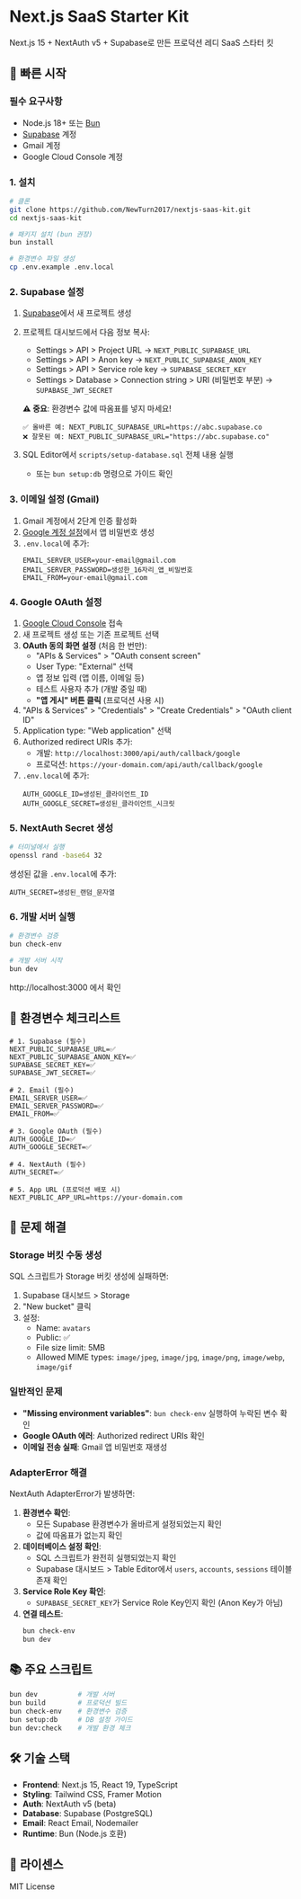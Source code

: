 # Next.js SaaS Starter Kit

Next.js 15 + NextAuth v5 + Supabase로 만든 프로덕션 레디 SaaS 스타터 킷

## 🚀 빠른 시작

### 필수 요구사항
- Node.js 18+ 또는 [Bun](https://bun.sh)
- [Supabase](https://supabase.com) 계정
- Gmail 계정
- Google Cloud Console 계정

### 1. 설치

```bash
# 클론
git clone https://github.com/NewTurn2017/nextjs-saas-kit.git
cd nextjs-saas-kit

# 패키지 설치 (bun 권장)
bun install

# 환경변수 파일 생성
cp .env.example .env.local
```

### 2. Supabase 설정

1. [Supabase](https://supabase.com)에서 새 프로젝트 생성
2. 프로젝트 대시보드에서 다음 정보 복사:
   - Settings > API > Project URL → `NEXT_PUBLIC_SUPABASE_URL`
   - Settings > API > Anon key → `NEXT_PUBLIC_SUPABASE_ANON_KEY`
   - Settings > API > Service role key → `SUPABASE_SECRET_KEY`
   - Settings > Database > Connection string > URI (비밀번호 부분) → `SUPABASE_JWT_SECRET`

   **⚠️ 중요**: 환경변수 값에 따옴표를 넣지 마세요!
   ```
   ✅ 올바른 예: NEXT_PUBLIC_SUPABASE_URL=https://abc.supabase.co
   ❌ 잘못된 예: NEXT_PUBLIC_SUPABASE_URL="https://abc.supabase.co"
   ```

3. SQL Editor에서 `scripts/setup-database.sql` 전체 내용 실행
   - 또는 `bun setup:db` 명령으로 가이드 확인

### 3. 이메일 설정 (Gmail)

1. Gmail 계정에서 2단계 인증 활성화
2. [Google 계정 설정](https://myaccount.google.com/apppasswords)에서 앱 비밀번호 생성
3. `.env.local`에 추가:
   ```
   EMAIL_SERVER_USER=your-email@gmail.com
   EMAIL_SERVER_PASSWORD=생성한_16자리_앱_비밀번호
   EMAIL_FROM=your-email@gmail.com
   ```

### 4. Google OAuth 설정

1. [Google Cloud Console](https://console.cloud.google.com) 접속
2. 새 프로젝트 생성 또는 기존 프로젝트 선택
3. **OAuth 동의 화면 설정** (처음 한 번만):
   - "APIs & Services" > "OAuth consent screen"
   - User Type: "External" 선택
   - 앱 정보 입력 (앱 이름, 이메일 등)
   - 테스트 사용자 추가 (개발 중일 때)
   - **"앱 게시" 버튼 클릭** (프로덕션 사용 시)
4. "APIs & Services" > "Credentials" > "Create Credentials" > "OAuth client ID"
5. Application type: "Web application" 선택
6. Authorized redirect URIs 추가:
   - 개발: `http://localhost:3000/api/auth/callback/google`
   - 프로덕션: `https://your-domain.com/api/auth/callback/google`
7. `.env.local`에 추가:
   ```
   AUTH_GOOGLE_ID=생성된_클라이언트_ID
   AUTH_GOOGLE_SECRET=생성된_클라이언트_시크릿
   ```

### 5. NextAuth Secret 생성

```bash
# 터미널에서 실행
openssl rand -base64 32
```

생성된 값을 `.env.local`에 추가:
```
AUTH_SECRET=생성된_랜덤_문자열
```

### 6. 개발 서버 실행

```bash
# 환경변수 검증
bun check-env

# 개발 서버 시작
bun dev
```

http://localhost:3000 에서 확인

## 📝 환경변수 체크리스트

```env
# 1. Supabase (필수)
NEXT_PUBLIC_SUPABASE_URL=✅
NEXT_PUBLIC_SUPABASE_ANON_KEY=✅
SUPABASE_SECRET_KEY=✅
SUPABASE_JWT_SECRET=✅

# 2. Email (필수)
EMAIL_SERVER_USER=✅
EMAIL_SERVER_PASSWORD=✅
EMAIL_FROM=✅

# 3. Google OAuth (필수)
AUTH_GOOGLE_ID=✅
AUTH_GOOGLE_SECRET=✅

# 4. NextAuth (필수)
AUTH_SECRET=✅

# 5. App URL (프로덕션 배포 시)
NEXT_PUBLIC_APP_URL=https://your-domain.com
```

## 🚨 문제 해결

### Storage 버킷 수동 생성
SQL 스크립트가 Storage 버킷 생성에 실패하면:
1. Supabase 대시보드 > Storage
2. "New bucket" 클릭
3. 설정:
   - Name: `avatars`
   - Public: ✅
   - File size limit: 5MB
   - Allowed MIME types: `image/jpeg`, `image/jpg`, `image/png`, `image/webp`, `image/gif`

### 일반적인 문제
- **"Missing environment variables"**: `bun check-env` 실행하여 누락된 변수 확인
- **Google OAuth 에러**: Authorized redirect URIs 확인
- **이메일 전송 실패**: Gmail 앱 비밀번호 재생성

### AdapterError 해결
NextAuth AdapterError가 발생하면:
1. **환경변수 확인**: 
   - 모든 Supabase 환경변수가 올바르게 설정되었는지 확인
   - 값에 따옴표가 없는지 확인
2. **데이터베이스 설정 확인**:
   - SQL 스크립트가 완전히 실행되었는지 확인
   - Supabase 대시보드 > Table Editor에서 `users`, `accounts`, `sessions` 테이블 존재 확인
3. **Service Role Key 확인**:
   - `SUPABASE_SECRET_KEY`가 Service Role Key인지 확인 (Anon Key가 아님)
4. **연결 테스트**:
   ```bash
   bun check-env
   bun dev
   ```

## 📚 주요 스크립트

```bash
bun dev          # 개발 서버
bun build        # 프로덕션 빌드
bun check-env    # 환경변수 검증
bun setup:db     # DB 설정 가이드
bun dev:check    # 개발 환경 체크
```

## 🛠️ 기술 스택

- **Frontend**: Next.js 15, React 19, TypeScript
- **Styling**: Tailwind CSS, Framer Motion
- **Auth**: NextAuth v5 (beta)
- **Database**: Supabase (PostgreSQL)
- **Email**: React Email, Nodemailer
- **Runtime**: Bun (Node.js 호환)

## 📄 라이센스

MIT License